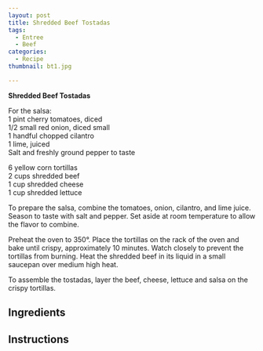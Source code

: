 ```yaml
---
layout: post
title: Shredded Beef Tostadas
tags:
  - Entree
  - Beef
categories:
  - Recipe
thumbnail: bt1.jpg

---
```


**Shredded Beef Tostadas**  
  
For the salsa:  
1 pint cherry tomatoes, diced  
1/2 small red onion, diced small  
1 handful chopped cilantro  
1 lime, juiced  
Salt and freshly ground pepper to taste  

  

6 yellow corn tortillas  
2 cups shredded beef  
1 cup shredded cheese  
1 cup shredded lettuce  
  
To prepare the salsa, combine the tomatoes, onion, cilantro, and lime juice. Season to taste with salt and pepper. Set aside at room temperature to allow the flavor to combine.

  

Preheat the oven to 350°. Place the tortillas on the rack of the oven and bake until crispy, approximately 10 minutes. Watch closely to prevent the tortillas from burning. Heat the shredded beef in its liquid in a small saucepan over medium high heat.

  

To assemble the tostadas, layer the beef, cheese, lettuce and salsa on the crispy tortillas.

## Ingredients



## Instructions







